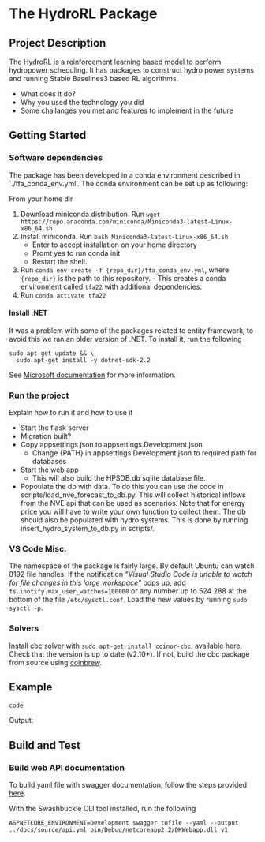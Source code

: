 # The HydroRL Package

## Project Description
The HydroRL is a reinforcement learning based model to perform hydropower scheduling. It has packages to construct hydro power systems and running Stable Baselines3 based RL algorithms. 


- What does it do?
- Why you used the technology you did
- Some challanges you met and features to implement in the future


## Getting Started


### Software dependencies
The package has been developed in a conda environment described in `./tfa_conda_env.yml'. The conda environment can be set up as following:

From your home dir
 1. Download miniconda distribution. Run `wget https://repo.anaconda.com/miniconda/Miniconda3-latest-Linux-x86_64.sh`
 2. Install miniconda. Run `bash Miniconda3-latest-Linux-x86_64.sh`
    - Enter to accept installation on your home directory
    - Promt yes to run conda init
    - Restart the shell.
 3. Run `conda env create -f {repo_dir}/tfa_conda_env.yml`, where `{repo_dir}` is the path to this repository.
        - This creates a conda environment called `tfa22` with additional dependencies.
 4. Run `conda activate tfa22`

#### Install .NET

It was a problem with some of the packages related to entity framework, to avoid this we ran an older version of .NET. To install it, run the following
```
sudo apt-get update && \
  sudo apt-get install -y dotnet-sdk-2.2
```
See [Microsoft documentation](https://learn.microsoft.com/en-us/dotnet/core/install/linux-ubuntu) for more information.


### Run the project
Explain how to run it and how to use it

- Start the flask server
- Migration built?
- Copy appsettings.json to appsettings.Development.json
  - Change {PATH} in appsettings.Development.json to required path for databases
- Start the web app
  - This will also build the HPSDB.db sqlite database file. 
- Popoulate the db with data. To do this you can use the code in scripts/load_nve_forecast_to_db.py. This will collect historical inflows from the NVE api that can be used as scenarios. Note that for energy price you will have to write your own function to collect them. The db should also be populated with hydro systems. This is done by running insert_hydro_system_to_db.py in scripts/.
 


### VS Code Misc.

The namespace of the package is fairly large. By default Ubuntu can watch 8192 file handles. If the notification <em>"Visual Studio Code is unable to watch for file changes in this large workspace"</em> pops up, add ```fs.inotify.max_user_watches=100000``` or any number up to 524 288 at the bottom of the file ```/etc/sysctl.conf```. Load the new values by running ```sudo sysctl -p```.

### Solvers

Install cbc solver with ```sudo apt-get install coinor-cbc```, available [here](https://ubuntu.pkgs.org/20.10/ubuntu-universe-armhf/coinor-libcbc-dev_2.10.5+ds1-1_armhf.deb.html). Check that the version is up to date (v2.10+). If not, build the cbc package from source using [coinbrew](https://coin-or.github.io/coinbrew/).


## Example

```python
code
```
Output:


## Build and Test


### Build web API documentation
To build yaml file with swagger documentation, follow the steps provided [here](https://medium.com/@woeterman_94/how-to-generate-a-swagger-json-file-on-build-in-net-core-fa74eec3df1).

With the Swashbuckle CLI tool installed, run the following
```
ASPNETCORE_ENVIRONMENT=Development swagger tofile --yaml --output ../docs/source/api.yml bin/Debug/netcoreapp2.2/DKWebapp.dll v1
````
